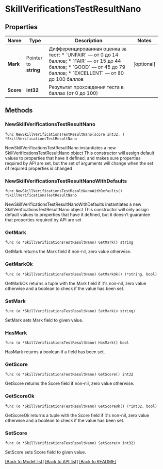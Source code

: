 # SkillVerificationsTestResultNano

## Properties

Name | Type | Description | Notes
------------ | ------------- | ------------- | -------------
**Mark** | Pointer to **string** | Дифференцированная оценка за тест:  * &#x60;UNFAIR&#x60; — от 0 до 14 баллов; * &#x60;FAIR&#x60; — от 15 до 44 баллов; * &#x60;GOOD&#x60; — от 45 до 79 баллов; * &#x60;EXCELLENT&#x60; — от 80 до 100 баллов  | [optional] 
**Score** | **int32** | Результат прохождения теста в баллах (от 0 до 100) | 

## Methods

### NewSkillVerificationsTestResultNano

`func NewSkillVerificationsTestResultNano(score int32, ) *SkillVerificationsTestResultNano`

NewSkillVerificationsTestResultNano instantiates a new SkillVerificationsTestResultNano object
This constructor will assign default values to properties that have it defined,
and makes sure properties required by API are set, but the set of arguments
will change when the set of required properties is changed

### NewSkillVerificationsTestResultNanoWithDefaults

`func NewSkillVerificationsTestResultNanoWithDefaults() *SkillVerificationsTestResultNano`

NewSkillVerificationsTestResultNanoWithDefaults instantiates a new SkillVerificationsTestResultNano object
This constructor will only assign default values to properties that have it defined,
but it doesn't guarantee that properties required by API are set

### GetMark

`func (o *SkillVerificationsTestResultNano) GetMark() string`

GetMark returns the Mark field if non-nil, zero value otherwise.

### GetMarkOk

`func (o *SkillVerificationsTestResultNano) GetMarkOk() (*string, bool)`

GetMarkOk returns a tuple with the Mark field if it's non-nil, zero value otherwise
and a boolean to check if the value has been set.

### SetMark

`func (o *SkillVerificationsTestResultNano) SetMark(v string)`

SetMark sets Mark field to given value.

### HasMark

`func (o *SkillVerificationsTestResultNano) HasMark() bool`

HasMark returns a boolean if a field has been set.

### GetScore

`func (o *SkillVerificationsTestResultNano) GetScore() int32`

GetScore returns the Score field if non-nil, zero value otherwise.

### GetScoreOk

`func (o *SkillVerificationsTestResultNano) GetScoreOk() (*int32, bool)`

GetScoreOk returns a tuple with the Score field if it's non-nil, zero value otherwise
and a boolean to check if the value has been set.

### SetScore

`func (o *SkillVerificationsTestResultNano) SetScore(v int32)`

SetScore sets Score field to given value.



[[Back to Model list]](../README.md#documentation-for-models) [[Back to API list]](../README.md#documentation-for-api-endpoints) [[Back to README]](../README.md)


